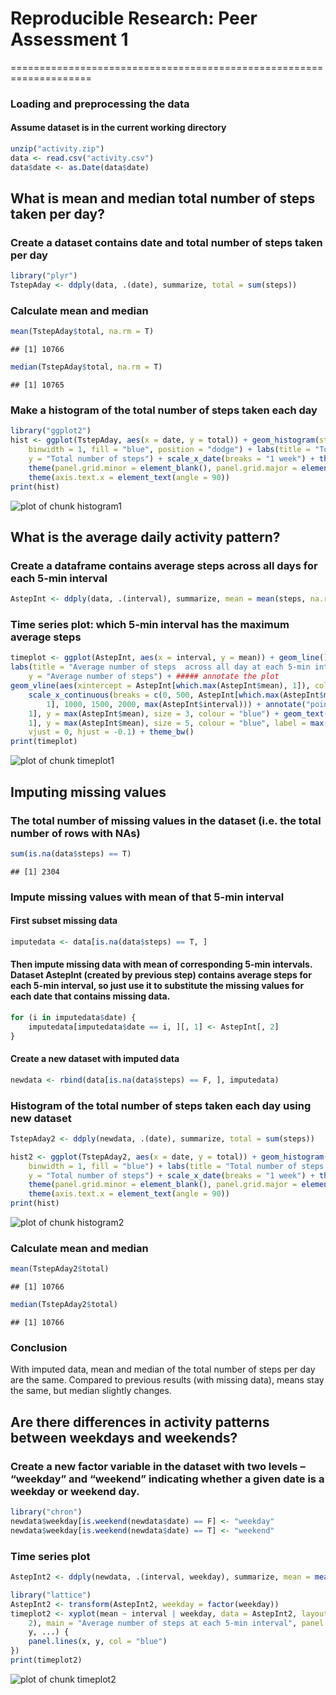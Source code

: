 # Reproducible Research: Peer Assessment 1
====================================================================

### Loading and preprocessing the data
#### Assume dataset is in the current working directory

```r
unzip("activity.zip")
data <- read.csv("activity.csv")
data$date <- as.Date(data$date)
```


## What is mean and median total number of steps taken per day? 
### Create a dataset contains date and total number of steps taken per day

```r
library("plyr")
TstepAday <- ddply(data, .(date), summarize, total = sum(steps))
```

### Calculate mean and median

```r
mean(TstepAday$total, na.rm = T)
```

```
## [1] 10766
```

```r
median(TstepAday$total, na.rm = T)
```

```
## [1] 10765
```


### Make a histogram of the total number of steps taken each day

```r
library("ggplot2")
hist <- ggplot(TstepAday, aes(x = date, y = total)) + geom_histogram(stat = "identity", 
    binwidth = 1, fill = "blue", position = "dodge") + labs(title = "Total number of steps each day", 
    y = "Total number of steps") + scale_x_date(breaks = "1 week") + theme_bw() + 
    theme(panel.grid.minor = element_blank(), panel.grid.major = element_blank()) + 
    theme(axis.text.x = element_text(angle = 90))
print(hist)
```

![plot of chunk histogram1](figure/histogram1.png) 



## What is the average daily activity pattern?
### Create a dataframe contains average steps across all days for each 5-min interval

```r
AstepInt <- ddply(data, .(interval), summarize, mean = mean(steps, na.rm = TRUE))
```

### Time series plot: which 5-min interval has the maximum average steps

```r
timeplot <- ggplot(AstepInt, aes(x = interval, y = mean)) + geom_line() + 
labs(title = "Average number of steps  across all day at each 5-min interval", 
    y = "Average number of steps") + ##### annotate the plot
geom_vline(aes(xintercept = AstepInt[which.max(AstepInt$mean), 1]), colour = "blue") + 
    scale_x_continuous(breaks = c(0, 500, AstepInt[which.max(AstepInt$mean), 
        1], 1000, 1500, 2000, max(AstepInt$interval))) + annotate("point", x = AstepInt[which.max(AstepInt$mean), 
    1], y = max(AstepInt$mean), size = 3, colour = "blue") + geom_text(x = AstepInt[which.max(AstepInt$mean), 
    1], y = max(AstepInt$mean), size = 5, colour = "blue", label = max(AstepInt$mean), 
    vjust = 0, hjust = -0.1) + theme_bw()
print(timeplot)
```

![plot of chunk timeplot1](figure/timeplot1.png) 



## Imputing missing values

### The total number of missing values in the dataset (i.e. the total number of rows with NAs)

```r
sum(is.na(data$steps) == T)
```

```
## [1] 2304
```

### Impute missing values with mean of that 5-min interval
#### First subset missing data 

```r
imputedata <- data[is.na(data$steps) == T, ]
```

#### Then impute missing data with mean of corresponding 5-min intervals. Dataset AstepInt (created by previous step) contains average steps for each 5-min interval, so just use it to substitute the missing values for each date that contains missing data. 

```r
for (i in imputedata$date) {
    imputedata[imputedata$date == i, ][, 1] <- AstepInt[, 2]
}
```

#### Create a new dataset with imputed data

```r
newdata <- rbind(data[is.na(data$steps) == F, ], imputedata)
```

### Histogram of the total number of steps taken each day using new dataset

```r
TstepAday2 <- ddply(newdata, .(date), summarize, total = sum(steps))
```

```r
hist2 <- ggplot(TstepAday2, aes(x = date, y = total)) + geom_histogram(stat = "identity", 
    binwidth = 1, fill = "blue") + labs(title = "Total number of steps each day", 
    y = "Total number of steps") + scale_x_date(breaks = "1 week") + theme_bw() + 
    theme(panel.grid.minor = element_blank(), panel.grid.major = element_blank()) + 
    theme(axis.text.x = element_text(angle = 90))
print(hist)
```

![plot of chunk histogram2](figure/histogram2.png) 

### Calculate mean and median 

```r
mean(TstepAday2$total)
```

```
## [1] 10766
```

```r
median(TstepAday2$total)
```

```
## [1] 10766
```


### Conclusion
With imputed data, mean and median of the total number of steps per day are the same. Compared to previous results (with missing data), means stay the same, but median slightly changes.


## Are there differences in activity patterns between weekdays and weekends?

### Create a new factor variable in the dataset with two levels – “weekday” and “weekend” indicating whether a given date is a weekday or weekend day.

```r
library("chron")
newdata$weekday[is.weekend(newdata$date) == F] <- "weekday"
newdata$weekday[is.weekend(newdata$date) == T] <- "weekend"
```

### Time series plot

```r
AstepInt2 <- ddply(newdata, .(interval, weekday), summarize, mean = mean(steps))
```

```r
library("lattice")
AstepInt2 <- transform(AstepInt2, weekday = factor(weekday))
timeplot2 <- xyplot(mean ~ interval | weekday, data = AstepInt2, layout = c(1, 
    2), main = "Average number of steps at each 5-min interval", panel = function(x, 
    y, ...) {
    panel.lines(x, y, col = "blue")
})
print(timeplot2)
```

![plot of chunk timeplot2](figure/timeplot2.png) 



